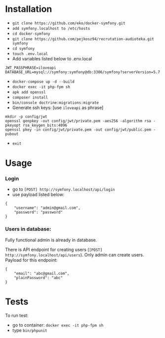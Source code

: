 # Installation
* `git clone https://github.com/eko/docker-symfony.git`
* `add symfony.localhost to /etc/hosts`
* `cd docker-symfony`
* `git clone https://github.com/pejkosz94/recrutation-audioteka.git symfony`
* `cd symfony`
* `touch .env.local`
* Add variables listed below to .env.local
```
JWT_PASSPHRASE=iloveapi
DATABASE_URL=mysql://symfony:symfony@db:3306/symfony?serverVersion=5.7
```
* `docker-compose up -d --build`
* `docker exec -it php-fpm sh`
* `apk add openssl`
* `composer install`
* `bin/console doctrine:migrations:migrate`
* Generate ssh keys: [use `iloveapi` as phrase]
```
mkdir -p config/jwt
openssl genpkey -out config/jwt/private.pem -aes256 -algorithm rsa -pkeyopt rsa_keygen_bits:4096
openssl pkey -in config/jwt/private.pem -out config/jwt/public.pem -pubout
```
* `exit`

# Usage

### Login
* go to `[POST] http://symfony.localhost/api/login`
* use payload listed below:
```
{
   	"username": "admin@gmail.com",
   	"password": "password"
}
```

### Users in database:
Fully functional admin is already in database.

There is API endpoint for creating users (`[POST] http://symfony.localhost/api/users`). Only admin can create users. Payload for this endpoint:
```
{
   	"email": "abc@gmail.com",
   	"plainPassword": "abc"
}
```

# Tests

To run test:
* go to container: `docker exec -it php-fpm sh`
* type `bin/phpunit`

